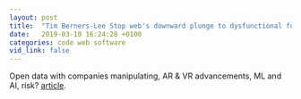 ```yaml
---
layout: post
title:  "Tim Berners-Lee Stop web's downward plunge to dysfunctional future"
date:   2019-03-10 16:24:28 +0100
categories: code web software
vid_link: false
---
```


Open data with companies manipulating, AR & VR advancements, ML and AI, risk? [article].  

[article]: //www.bbc.co.uk/news/technology-47524474

